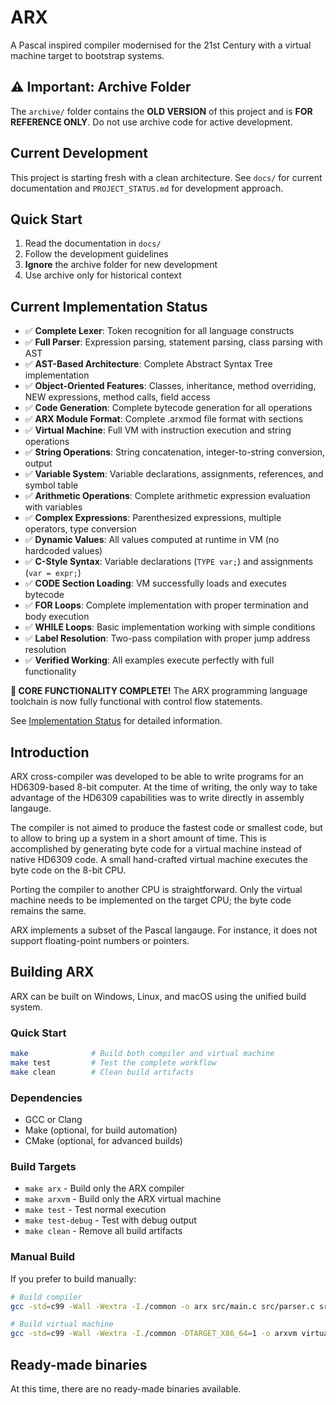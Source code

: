 # ARX
A Pascal inspired compiler modernised for the 21st Century with a virtual machine target to bootstrap systems.

## ⚠️ Important: Archive Folder
The `archive/` folder contains the **OLD VERSION** of this project and is **FOR REFERENCE ONLY**. Do not use archive code for active development.

## Current Development
This project is starting fresh with a clean architecture. See `docs/` for current documentation and `PROJECT_STATUS.md` for development approach.

## Quick Start
1. Read the documentation in `docs/`
2. Follow the development guidelines
3. **Ignore** the archive folder for new development
4. Use archive only for historical context


## Current Implementation Status
- ✅ **Complete Lexer**: Token recognition for all language constructs
- ✅ **Full Parser**: Expression parsing, statement parsing, class parsing with AST
- ✅ **AST-Based Architecture**: Complete Abstract Syntax Tree implementation
- ✅ **Object-Oriented Features**: Classes, inheritance, method overriding, NEW expressions, method calls, field access
- ✅ **Code Generation**: Complete bytecode generation for all operations
- ✅ **ARX Module Format**: Complete .arxmod file format with sections
- ✅ **Virtual Machine**: Full VM with instruction execution and string operations
- ✅ **String Operations**: String concatenation, integer-to-string conversion, output
- ✅ **Variable System**: Variable declarations, assignments, references, and symbol table
- ✅ **Arithmetic Operations**: Complete arithmetic expression evaluation with variables
- ✅ **Complex Expressions**: Parenthesized expressions, multiple operators, type conversion
- ✅ **Dynamic Values**: All values computed at runtime in VM (no hardcoded values)
- ✅ **C-Style Syntax**: Variable declarations (`TYPE var;`) and assignments (`var = expr;`)
- ✅ **CODE Section Loading**: VM successfully loads and executes bytecode
- ✅ **FOR Loops**: Complete implementation with proper termination and body execution
- ✅ **WHILE Loops**: Basic implementation working with simple conditions
- ✅ **Label Resolution**: Two-pass compilation with proper jump address resolution
- ✅ **Verified Working**: All examples execute perfectly with full functionality

**🎉 CORE FUNCTIONALITY COMPLETE!** The ARX programming language toolchain is now fully functional with control flow statements.

See [Implementation Status](docs/implementation-status.md) for detailed information.

## Introduction
ARX cross-compiler was developed to be able to write programs for an HD6309-based 8-bit computer. At the time of writing, the only way to take advantage of the HD6309 capabilities was to write directly in assembly langauge.

The compiler is not aimed to produce the fastest code or smallest code, but to allow to bring up a system in a short amount of time. This is accomplished by generating byte code for a virtual machine instead of native HD6309 code. A small hand-crafted virtual machine executes the byte code on the 8-bit CPU.

Porting the compiler to another CPU is straightforward. Only the virtual machine needs to be implemented on the target CPU; the byte code remains the same.

ARX implements a subset of the Pascal langauge. For instance, it does not support floating-point numbers or pointers.

## Building ARX

ARX can be built on Windows, Linux, and macOS using the unified build system.

### Quick Start
```bash
make              # Build both compiler and virtual machine
make test         # Test the complete workflow
make clean        # Clean build artifacts
```

### Dependencies
- GCC or Clang
- Make (optional, for build automation)
- CMake (optional, for advanced builds)

### Build Targets
- `make arx` - Build only the ARX compiler
- `make arxvm` - Build only the ARX virtual machine  
- `make test` - Test normal execution
- `make test-debug` - Test with debug output
- `make clean` - Remove all build artifacts

### Manual Build
If you prefer to build manually:
```bash
# Build compiler
gcc -std=c99 -Wall -Wextra -I./common -o arx src/main.c src/parser.c src/lexer.c src/symtbl.c src/typestack.c

# Build virtual machine
gcc -std=c99 -Wall -Wextra -I./common -DTARGET_X86_64=1 -o arxvm virtualmachine/arxvm.c virtualmachine/vm.c
```

## Ready-made binaries
At this time, there are no ready-made binaries available.
